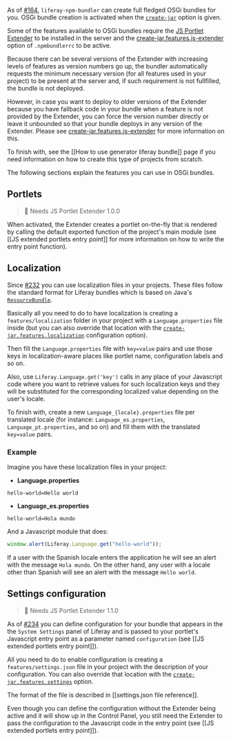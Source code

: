 As of [#164](https://github.com/liferay/liferay-npm-build-tools/issues/164), `liferay-npm-bundler` can create full fledged OSGi bundles for you. OSGi bundle creation is activated when the [`create-jar`](https://github.com/liferay/liferay-npm-build-tools/wiki/.npmbundlerrc-file-reference#create-jar) option is given.

Some of the features available to OSGi bundles require the [JS Portlet Extender](https://web.liferay.com/marketplace/-/mp/application/115542926) to be installed in the server and the [create-jar.features.js-extender](.npmbundlerrc-file-reference#create-jar.features.js-extender) option of `.npmbundlerrc` to be active.

Because there can be several versions of the Extender with increasing levels of features as version numbers go up, the bundler automatically requests the minimum necessary version (for all features used in your project) to be present at the server and, if such requirement is not fullfilled, the bundle is not deployed.

However, in case you want to deploy to older versions of the Extender because you have fallback code in your bundle when a feature is not provided by the Extender, you can force the version number directly or leave it unbounded so that your bundle deploys in any version of the Extender. Please see [create-jar.features.js-extender](.npmbundlerrc-file-reference#create-jar.features.js-extender) for more information on this.

To finish with, see the [[How to use generator liferay bundle]] page if you need information on how to create this type of projects from scratch.

The following sections explain the features you can use in OSGi bundles.

## Portlets

> 👀 Needs JS Portlet Extender 1.0.0

When activated, the Extender creates a portlet on-the-fly that is rendered by calling the default exported function of the project's main module (see [[JS extended portlets entry point]] for more information on how to write the entry point function).

## Localization

Since [#232](https://github.com/liferay/liferay-npm-build-tools/issues/232) you can use localization files in your projects. These files follow the standard format for Liferay bundles which is based on Java's [`ResourceBundle`](https://docs.oracle.com/javase/7/docs/api/java/util/ResourceBundle.html).

Basically all you need to do to have localization is creating a `features/localization` folder in your project with a `Language.properties` file inside (but you can also override that location with the [`create-jar.features.localization`]([[.npmbundlerrc-file-reference#create-jar.features.localization]]) configuration option).

Then fill the `Language.properties` file with `key=value` pairs and use those keys in localization-aware places like portlet name, configuration labels and so on.

Also, use `Liferay.Language.get('key')` calls in any place of your Javascript code where you want to retrieve values for such localization keys and they will be substituted for the corresponding localized value depending on the user's locale.

To finish with, create a new `Language_{locale}.properties` file per translated locale (for instance: `Language_es.properties`, `Language_pt.properties`, and so on) and fill them with the translated `key=value` pairs.

### Example

Imagine you have these localization files in your project:

- **Language.properties**

```properties
hello-world=Hello world
```

- **Language_es.properties**

```properties
hello-world=Hola mundo
```

And a Javascript module that does:

```javascript
window.alert(Liferay.Language.get("hello-world"));
```

If a user with the Spanish locale enters the application he will see an alert with the message `Hola mundo`. On the other hand, any user with a locale other than Spanish will see an alert with the message `Hello world`.

## Settings configuration

> 👀 Needs JS Portlet Extender 1.1.0

As of [#234](https://github.com/liferay/liferay-npm-build-tools/issues/234) you can define configuration for your bundle that appears in the the `System Settings` panel of Liferay and is passed to your portlet's Javascript entry point as a parameter named `configuration` (see [[JS extended portlets entry point]]).

All you need to do to enable configuration is creating a `features/settings.json` file in your project with the description of your configuration. You can also override that location with the [`create-jar.features.settings`]([[.npmbundlerrc-file-reference#create-jar.features.settings]]) option.

The format of the file is described in [[settings.json file reference]].

Even though you can define the configuration without the Extender being active and it will show up in the Control Panel, you still need the Extender to pass the configuration to the Javascript code in the entry point (see [[JS extended portlets entry point]]).
